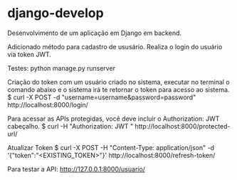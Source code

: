 # django-develop
Desenvolvimento de um aplicação em Django em backend.


Adicionado método para cadastro de ususário.
Realiza o login do usuário via token JWT.

Testes:
python manage.py runserver

Criação do token com um usuário criado no sistema, executar no terminal o comando abaixo e o sistema irá te retornar o token para acesso ao sistema.
$ curl -X POST -d "username=username&password=password" http://localhost:8000/login/

Para acessar as APIs protegidas, você deve incluir o Authorization: JWT <token> cabeçalho.
$ curl -H "Authorization: JWT <token>" http://localhost:8000/protected-url/

Atualizar Token
$ curl -X POST -H "Content-Type: application/json" -d '{"token":"<EXISTING_TOKEN>"}' http://localhost:8000/refresh-token/  

Para testar a API:
http://127.0.0.1:8000/usuario/
